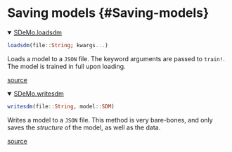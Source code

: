 
# Saving models {#Saving-models}
<details class='jldocstring custom-block' open>
<summary><a id='SDeMo.loadsdm' href='#SDeMo.loadsdm'><span class="jlbinding">SDeMo.loadsdm</span></a> <Badge type="info" class="jlObjectType jlFunction" text="Function" /></summary>



```julia
loadsdm(file::String; kwargs...)
```


Loads a model to a `JSON` file. The keyword arguments are passed to `train!`. The model is trained in full upon loading.


[source](https://github.com/PoisotLab/SpeciesDistributionToolkit.jl/blob/5abe9a6b037d9cfc47f7bf9ee9f8b436606739cd/SDeMo/src/utilities/io.jl#L50-L55)

</details>

<details class='jldocstring custom-block' open>
<summary><a id='SDeMo.writesdm' href='#SDeMo.writesdm'><span class="jlbinding">SDeMo.writesdm</span></a> <Badge type="info" class="jlObjectType jlFunction" text="Function" /></summary>



```julia
writesdm(file::String, model::SDM)
```


Writes a model to a `JSON` file. This method is very bare-bones, and only saves the _structure_ of the model, as well as the data.


[source](https://github.com/PoisotLab/SpeciesDistributionToolkit.jl/blob/5abe9a6b037d9cfc47f7bf9ee9f8b436606739cd/SDeMo/src/utilities/io.jl#L38-L43)

</details>

